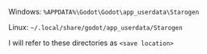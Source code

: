 Windows: `%APPDATA%\Godot\Godot\app_userdata\Starogen`

Linux: `~/.local/share/godot/app_userdata/Starogen`

I will refer to these directories as `<save location>`